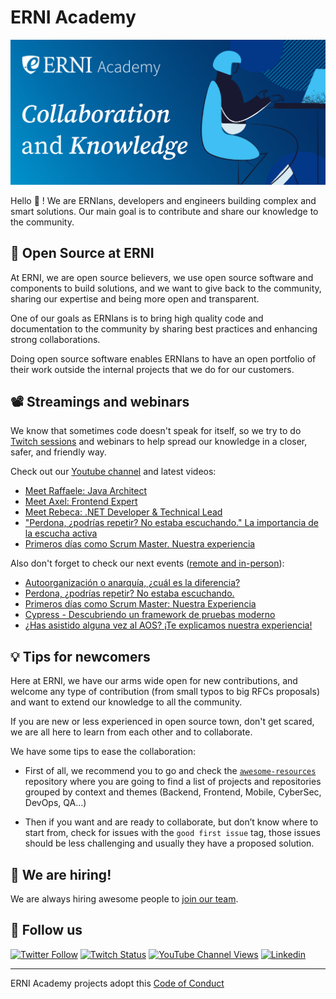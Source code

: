 # ERNI Academy

[![ERNI Academy Social Banner](/assets/erni-social-banner-github.png)](https://betterask.erni)

Hello 👋 ! We are ERNIans, developers and engineers building complex and smart solutions. Our main goal is to contribute and share our knowledge to the community.

## 🌈 Open Source at ERNI

At ERNI, we are open source believers, we use open source software and components to build solutions, and we want to give back to the community, sharing our expertise and being more open and transparent.

One of our goals as ERNIans is to bring high quality code and documentation to the community by sharing best practices and enhancing strong collaborations.

Doing open source software enables ERNIans to have an open portfolio of their work outside the internal projects that we do for our customers.

## 📽 Streamings and webinars

We know that sometimes code doesn't speak for itself, so we try to do [Twitch sessions](https://www.twitch.tv/erni_academy) and webinars to help spread our knowledge in a closer, safer, and friendly way.

Check out our [Youtube channel](https://www.youtube.com/channel/UCkdDcxjml85-Ydn7Dc577WQ/featured) and latest videos:

<!-- YOUTUBE-VIDEOS-LIST:START -->
- [Meet Raffaele: Java Architect](https://www.youtube.com/watch?v=Qf0yLa1bT8Q)
- [Meet Axel: Frontend Expert](https://www.youtube.com/watch?v=rwcO8M752lQ)
- [Meet Rebeca: .NET Developer &amp; Technical Lead](https://www.youtube.com/watch?v=_3Z3pRER4DU)
- [&quot;Perdona, ¿podrías repetir? No estaba escuchando.&quot; La importancia de la escucha activa](https://www.youtube.com/watch?v=LA0qSQ5HocQ)
- [Primeros días como Scrum Master. Nuestra experiencia](https://www.youtube.com/watch?v=T4xJ0CPlwNs)
<!-- YOUTUBE-VIDEOS-LIST:END -->

Also don't forget to check our next events ([remote and in-person](https://www.eventbrite.es/o/erni-30130841744)):

<!-- EVENTBRITE-EVENTS-LIST:START -->
- [Autoorganización o anarquía, ¿cuál es la diferencia?](https://www.eventbrite.es/e/registro-autoorganizacion-o-anarquia-cual-es-la-diferencia-739435450337)
- [Perdona, ¿podrías repetir? No estaba escuchando.](https://www.eventbrite.es/e/registro-perdona-podrias-repetir-no-estaba-escuchando-723376728267)
- [Primeros días como Scrum Master: Nuestra Experiencia](https://www.eventbrite.es/e/registro-primeros-dias-como-scrum-master-nuestra-experiencia-712816923607)
- [Cypress - Descubriendo un framework de pruebas moderno](https://www.eventbrite.es/e/registro-cypress-descubriendo-un-framework-de-pruebas-moderno-690914693447)
- [¿Has asistido alguna vez al AOS? ¡Te explicamos nuestra experiencia!](https://www.eventbrite.es/e/registro-has-asistido-alguna-vez-al-aos-te-explicamos-nuestra-experiencia-664498913137)
<!-- EVENTBRITE-EVENTS-LIST:END -->

## 💡 Tips for newcomers

Here at ERNI, we have our arms wide open for new contributions, and welcome any type of contribution (from small typos to big RFCs proposals) and want to extend our knowledge to all the community.

If you are new or less experienced in open source town, don't get scared, we are all here to learn from each other and to collaborate.

We have some tips to ease the collaboration:

- First of all, we recommend you to go and check the [`awesome-resources`](https://github.com/ERNI-Academy/awesome-resources) repository where you are going to find a list of projects and repositories grouped by context and themes (Backend, Frontend, Mobile, CyberSec, DevOps, QA…)

- Then if you want and are ready to collaborate, but don’t know where to start from, check for issues with the `good first issue` tag, those issues should be less challenging and usually they have a proposed solution.

## 🚀 We are hiring!

We are always hiring awesome people to [join our team](https://www.betterask.erni/all-jobs/).

## 🍿 Follow us

[![Twitter Follow](https://img.shields.io/twitter/follow/ERNI?style=social)](https://www.twitter.com/ERNI)
[![Twitch Status](https://img.shields.io/twitch/status/erni_academy?label=ERNI%20Academy&style=social)](https://www.twitch.tv/erni_academy)
[![YouTube Channel Views](https://img.shields.io/youtube/channel/views/UCkdDcxjml85-Ydn7Dc577WQ?label=ERNI%20Academy&style=social)](https://www.youtube.com/channel/UCkdDcxjml85-Ydn7Dc577WQ)
[![Linkedin](https://img.shields.io/badge/linkedin-31k-green?style=social&logo=Linkedin)](https://www.linkedin.com/company/erni)

---

ERNI Academy projects adopt this [Code of Conduct](https://github.com/ERNI-Academy/awesome-resources/blob/main/CODE_OF_CONDUCT.md)
